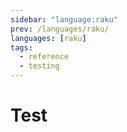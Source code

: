 ```yaml
---
sidebar: "language:raku"
prev: /languages/raku/
languages: [raku]
tags:
  - reference
  - testing
---
```


# Test

<!--
TODO: Finish this reference
TODO: Add tutorial and link to it
TODO: Add any recipes and link to them
-->
